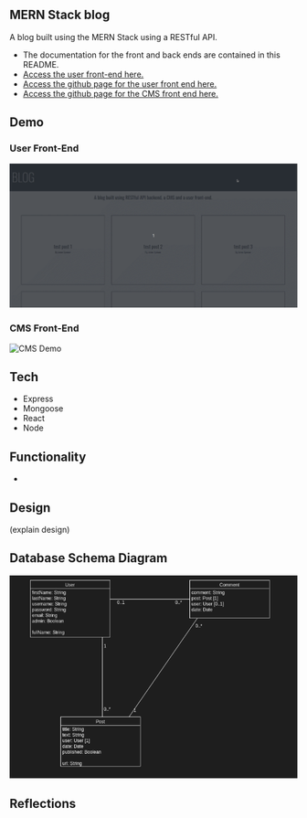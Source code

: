 ## MERN Stack blog
A blog built using the MERN Stack using a RESTful API. 

- The documentation for the front and back ends are contained in this README.
- [Access the user front-end here.](https://blog-front-end-b5fda.web.app/)
- [Access the github page for the user front end here.](https://github.com/jkcswd/blog-api-frontend)
- [Access the github page for the CMS front end here.](https://github.com/jkcswd/blog-api-cms)

## Demo
### User Front-End 
![User Demo](https://github.com/jkcswd/blog-api/blob/main/README/Demo-user.gif)

### CMS Front-End
![CMS Demo](https://github.com/jkcswd/blog-api/blob/main/README/Demo-cms.gif)

## Tech
- Express
- Mongoose
- React
- Node

## Functionality 
-

## Design
(explain design)

## Database Schema Diagram
![Screenshot](https://github.com/jkcswd/blog-api/blob/main/README/schema.png?raw=true)

## Reflections

